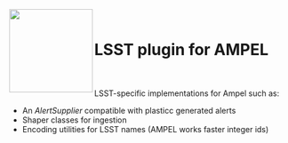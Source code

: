 

<img align="left" src="https://desycloud.desy.de/index.php/s/amdbxkCXoscYz96/preview" width="150" height="150"/>  
<br>

# LSST plugin for AMPEL

<br><br>
LSST-specific implementations for Ampel such as:

- An _AlertSupplier_ compatible with plasticc generated alerts
- Shaper classes for ingestion
- Encoding utilities for LSST names (AMPEL works faster integer ids)

